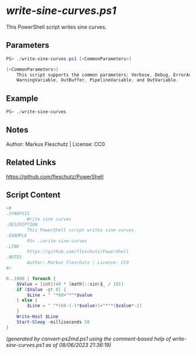*write-sine-curves.ps1*
================

This PowerShell script writes sine curves.

Parameters
----------
```powershell
PS> ./write-sine-curves.ps1 [<CommonParameters>]

[<CommonParameters>]
    This script supports the common parameters: Verbose, Debug, ErrorAction, ErrorVariable, WarningAction, 
    WarningVariable, OutBuffer, PipelineVariable, and OutVariable.
```

Example
-------
```powershell
PS> ./write-sine-curves

```

Notes
-----
Author: Markus Fleschutz | License: CC0

Related Links
-------------
https://github.com/fleschutz/PowerShell

Script Content
--------------
```powershell
<#
.SYNOPSIS
        Write sine curves
.DESCRIPTION
        This PowerShell script writes sine curves.
.EXAMPLE
        PS> ./write-sine-curves
.LINK
        https://github.com/fleschutz/PowerShell
.NOTES
        Author: Markus Fleschutz | License: CC0
#>

0..1000 | foreach {
	$Value = [int](40 * [math]::sin($_ / 10))
	if ($Value -gt 0) {
		$Line = " "*60+"*"*$value
	} else {
		$Line = " "*(60-(-1*$value))+"*"*($value*-1)
	}
	Write-Host $Line
	Start-Sleep -milliseconds 50
}
```

*(generated by convert-ps2md.ps1 using the comment-based help of write-sine-curves.ps1 as of 08/06/2023 21:36:19)*
